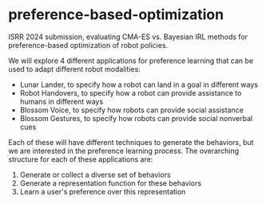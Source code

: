 # preference-based-optimization
ISRR 2024 submission, evaluating CMA-ES vs. Bayesian IRL methods for preference-based optimization of robot policies.

We will explore 4 different applications for preference learning that can be used to adapt different robot modalities:
- Lunar Lander, to specify how a robot can land in a goal in different ways
- Robot Handovers, to specify how a robot can provide assistance to humans in different ways
- Blossom Voice, to specify how robots can provide social assistance
- Blossom Gestures, to specify how robots can provide social nonverbal cues

Each of these will have different techniques to generate the behaviors, but we are interested
in the preference learning process. The overarching structure for each of these applications are:

1. Generate or collect a diverse set of behaviors
2. Generate a representation function for these behaviors
3. Learn a user's preference over this representation